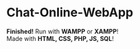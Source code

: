 # Chat-Online-WebApp

**Finished!** Run with **WAMPP** or **XAMPP**!   
Made with **HTML, CSS, PHP, JS, SQL**!   

